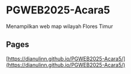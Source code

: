 # PGWEB2025-Acara5
Menampilkan web map wilayah Flores Timur

## Pages
[https://dianulinn.github.io/PGWEB2025-Acara5/](https://dianulinn.github.io/PGWEB2025-Acara5/)